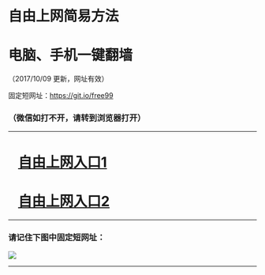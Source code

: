 ﻿# 自由上网简易方法

# 电脑、手机一键翻墙

（2017/10/09 更新，网址有效）

固定短网址：https://git.io/free99

### （微信如打不开，请转到浏览器打开）


***





# &nbsp;&nbsp; <a href="http://ft2878110704.fwq-tz-1001.info/fwqtz01.html?t=100900112999 " target="_blank">自由上网入口1</a>
# &nbsp;&nbsp; <a href="http://ft1537418380.fwq-tz-1002.info/fwqtz02.html?t=100900112382 " target="_blank">自由上网入口2</a>
***

### 请记住下图中固定短网址：

<img src="https://s3-us-west-2.amazonaws.com/fwq-1001/yjfq-20170905okok.png" /> 


***

